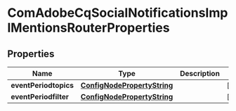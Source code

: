 
# ComAdobeCqSocialNotificationsImplMentionsRouterProperties

## Properties
Name | Type | Description | Notes
------------ | ------------- | ------------- | -------------
**eventPeriodtopics** | [**ConfigNodePropertyString**](ConfigNodePropertyString.md) |  |  [optional]
**eventPeriodfilter** | [**ConfigNodePropertyString**](ConfigNodePropertyString.md) |  |  [optional]



